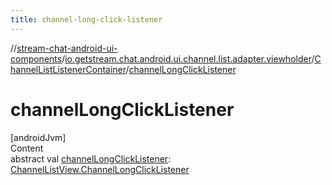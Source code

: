 ```yaml
---
title: channel-long-click-listener
---
```

//[stream-chat-android-ui-components](../../../index.md)/[io.getstream.chat.android.ui.channel.list.adapter.viewholder](../index.md)/[ChannelListListenerContainer](index.md)/[channelLongClickListener](channelLongClickListener.md)



# channelLongClickListener  
[androidJvm]  
Content  
abstract val [channelLongClickListener](channelLongClickListener.md): [ChannelListView.ChannelLongClickListener](../../io.getstream.chat.android.ui.channel.list/ChannelListView/ChannelLongClickListener/index.md)  




